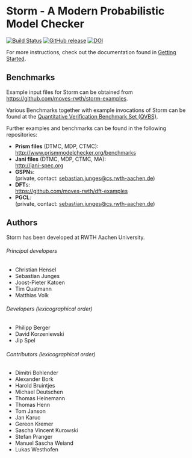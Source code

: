Storm - A Modern Probabilistic Model Checker
============================================

[![Build Status](https://github.com/moves-rwth/storm/workflows/Build%20Test/badge.svg)](https://github.com/moves-rwth/storm/actions)
[![GitHub release](https://img.shields.io/github/release/moves-rwth/storm.svg)](https://github.com/moves-rwth/storm/releases/)
[![DOI](https://zenodo.org/badge/DOI/10.5281/zenodo.1181896.svg)](https://doi.org/10.5281/zenodo.1181896)


For more instructions, check out the documentation found in [Getting Started](http://www.stormchecker.org/getting-started.html).


Benchmarks
----------------------------

Example input files for Storm can be obtained from  
https://github.com/moves-rwth/storm-examples.

Various Benchmarks together with example invocations of Storm can be found at the [Quantitative Verification Benchmark Set (QVBS)](http://qcomp.org/benchmarks).

Further examples and benchmarks can be found in the following repositories:

* **Prism files** (DTMC, MDP, CTMC):  
http://www.prismmodelchecker.org/benchmarks
* **Jani files** (DTMC, MDP, CTMC, MA):  
http://jani-spec.org
* **GSPN**s:  
(private, contact: sebastian.junges@cs.rwth-aachen.de)
* **DFT**s:  
https://github.com/moves-rwth/dft-examples
* **PGCL**:  
(private, contact: sebastian.junges@cs.rwth-aachen.de)


Authors
-----------------------------
Storm has been developed at RWTH Aachen University.

###### Principal developers
* Christian Hensel
* Sebastian Junges
* Joost-Pieter Katoen
* Tim Quatmann
* Matthias Volk

###### Developers (lexicographical order)
* Philipp Berger
* David Korzeniewski
* Jip Spel

###### Contributors (lexicographical order)
* Dimitri Bohlender
* Alexander Bork
* Harold Bruintjes
* Michael Deutschen
* Thomas Heinemann
* Thomas Henn
* Tom Janson
* Jan Karuc
* Gereon Kremer
* Sascha Vincent Kurowski
* Stefan Pranger
* Manuel Sascha Weiand
* Lukas Westhofen
